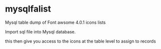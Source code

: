 mysqlfalist
===========

Mysql table dump of Font awsome 4.0.1 icons lists

Import sql file into Mysql database.

this then give you access to the icons at the table level to assign to records

